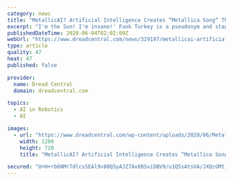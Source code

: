```yaml
---
category: news
title: "MetallicAI? Artificial Intelligence Creates “Metallica Song” That’s Pretty Hilarious"
excerpt: "I'm the Sun! I'm insane!' Funk Turkey is a pseudonym and stage name of Arkansas parody/comedy musician and producer Kirt Connor. The YouTuber recently used artificial intelligence to create a new 'Metallica' song."
publishedDateTime: 2020-06-04T02:02:00Z
webUrl: "https://www.dreadcentral.com/news/329197/metallicai-artificial-intelligence-creates-metallica-song-thats-pretty-hilarious/"
type: article
quality: 47
heat: 47
published: false

provider:
  name: Dread Central
  domain: dreadcentral.com

topics:
  - AI in Robotics
  - AI

images:
  - url: "https://www.dreadcentral.com/wp-content/uploads/2020/06/MetallicAI-banner.jpg"
    width: 1280
    height: 720
    title: "MetallicAI? Artificial Intelligence Creates “Metallica Song” That’s Pretty Hilarious"

secured: "U+H+rb6NMr7dlcsSEAl9v80Q5yAJZ7Ax6BSxiDBV9/u1Q5sAtsVA/JXQcGMtj6QHWLf+u1MdF7bFleVjOBzIBmzBy1kQNGBG2iHyRdBoaheWJct+H7quV9rKyJw1cXjJ2bexvwgcuw44r1Ml1q9AXNr588hKJSufeIOaAoXOPpLCtDeHjyIuV8nGPvfyF9I7vN/SfgZBgR6Oi8d1M8g6izCk6yqG1OXc8jdZ+xqfsuFjGzmYbrJzO+IptRQuY9NUcEIId0pLHI2WGaEcIAOB24fMfB/uCLnz1udnFvsmpR6J4ITm8yVucOOdfrckm0dmSLiuskLIKNIEEfko6fdYbA2x5n+IZVkcLYY8wBDvGLQQoaZcOZyjSOLEVTgG87VYA03faGY0SPWBjN3jMhIQRhLpujSR2Fg5BywJ81/P0H4/2Vi8iVC/4aUQtuXrqFcOe19vXoCgJZlXG1S8jsEiRKqeS3k3nJylYwrIpJa3TSk=;TcSlwU1qZaBjFxHqx02vgQ=="
---
```


